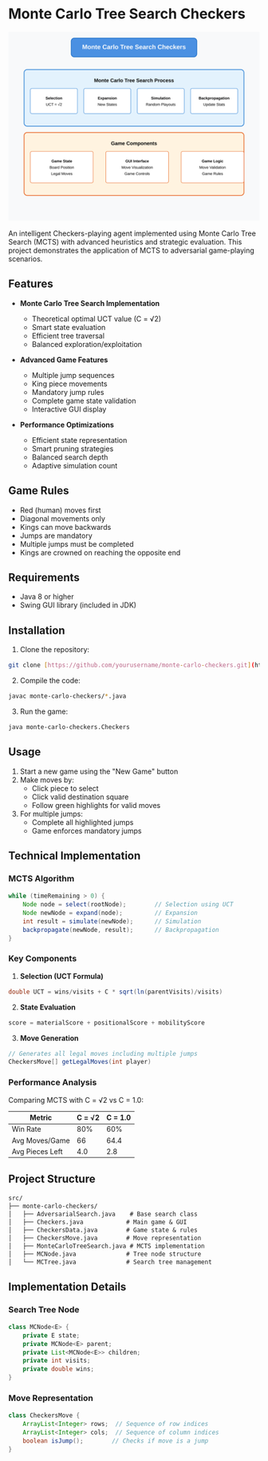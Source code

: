 
# Monte Carlo Tree Search Checkers

![Monte Carlo Tree Search Architecture](./mcts-diagram.svg)

An intelligent Checkers-playing agent implemented using Monte Carlo Tree Search (MCTS) with advanced heuristics and strategic evaluation. This project demonstrates the application of MCTS to adversarial game-playing scenarios.

## Features

- **Monte Carlo Tree Search Implementation**
  - Theoretical optimal UCT value (C = √2)
  - Smart state evaluation
  - Efficient tree traversal
  - Balanced exploration/exploitation

- **Advanced Game Features**
  - Multiple jump sequences
  - King piece movements
  - Mandatory jump rules
  - Complete game state validation
  - Interactive GUI display

- **Performance Optimizations**
  - Efficient state representation
  - Smart pruning strategies
  - Balanced search depth
  - Adaptive simulation count

## Game Rules

- Red (human) moves first
- Diagonal movements only
- Kings can move backwards
- Jumps are mandatory
- Multiple jumps must be completed
- Kings are crowned on reaching the opposite end

## Requirements

- Java 8 or higher
- Swing GUI library (included in JDK)

## Installation

1. Clone the repository:
```bash
git clone [https://github.com/yourusername/monte-carlo-checkers.git](https://github.com/Abhay-2004/monte-carlo-checkers.git)
```

2. Compile the code:
```bash
javac monte-carlo-checkers/*.java
```

3. Run the game:
```bash
java monte-carlo-checkers.Checkers
```

## Usage

1. Start a new game using the "New Game" button
2. Make moves by:
   - Click piece to select
   - Click valid destination square
   - Follow green highlights for valid moves
3. For multiple jumps:
   - Complete all highlighted jumps
   - Game enforces mandatory jumps

## Technical Implementation

### MCTS Algorithm
```java
while (timeRemaining > 0) {
    Node node = select(rootNode);        // Selection using UCT
    Node newNode = expand(node);         // Expansion
    int result = simulate(newNode);      // Simulation
    backpropagate(newNode, result);      // Backpropagation
}
```

### Key Components

1. **Selection (UCT Formula)**
```java
double UCT = wins/visits + C * sqrt(ln(parentVisits)/visits)
```

2. **State Evaluation**
```java
score = materialScore + positionalScore + mobilityScore
```

3. **Move Generation**
```java
// Generates all legal moves including multiple jumps
CheckersMove[] getLegalMoves(int player)
```

### Performance Analysis

Comparing MCTS with C = √2 vs C = 1.0:

| Metric | C = √2 | C = 1.0 |
|--------|--------|---------|
| Win Rate | 80% | 60% |
| Avg Moves/Game | 66 | 64.4 |
| Avg Pieces Left | 4.0 | 2.8 |

## Project Structure

```
src/
├── monte-carlo-checkers/
│   ├── AdversarialSearch.java    # Base search class
│   ├── Checkers.java            # Main game & GUI
│   ├── CheckersData.java        # Game state & rules
│   ├── CheckersMove.java        # Move representation
│   ├── MonteCarloTreeSearch.java # MCTS implementation
│   ├── MCNode.java              # Tree node structure
│   └── MCTree.java              # Search tree management
```

## Implementation Details

### Search Tree Node
```java
class MCNode<E> {
    private E state;
    private MCNode<E> parent;
    private List<MCNode<E>> children;
    private int visits;
    private double wins;
}
```

### Move Representation
```java
class CheckersMove {
    ArrayList<Integer> rows;  // Sequence of row indices
    ArrayList<Integer> cols;  // Sequence of column indices
    boolean isJump();        // Checks if move is a jump
}
```

